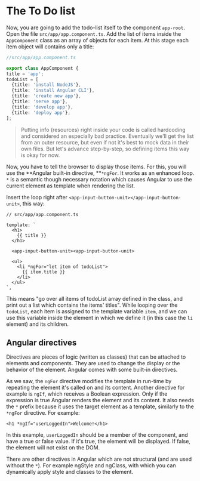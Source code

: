 # The To Do list

Now, you are going to add the todo-list itself to the component `app-root`. Open the file `src/app/app.component.ts`. Add the list of items inside the `AppComponent` class as an array of objects for each item. At this stage each item object will contains only a title:

```typescript
//src/app/app.component.ts

export class AppComponent {
title = 'app';
todoList = [
  {title: 'install NodeJS'},
  {title: 'install Angular CLI'},
  {title: 'create new app'},
  {title: 'serve app'},
  {title: 'develop app'},
  {title: 'deploy app'},
];
```

> Putting info \(resources\) right inside your code is called hardcoding and considered an especially bad practice. Eventually we'll get the list from an outer resource, but even if not it's best to mock data in their own files. But let's advance step-by-step, so defining items this way is okay for now.

Now, you have to tell the browser to display those items. For this, you will use the **Angular built-in directive, **`*ngFor`. It works as an enhanced loop. `*` is a semantic though necessary notation which causes Angular to use the current element as template when rendering the list.

Insert the loop right after `<app-input-button-unit></app-input-button-unit>`, this way:

```markup
// src/app/app.component.ts

template: `
  <h1>
    {{ title }}
  </h1>

  <app-input-button-unit><app-input-button-unit>

  <ul>
    <li *ngFor="let item of todoList">
      {{ item.title }}
    </li>
  </ul>
`,
```

This means "go over all items of todoList array defined in the class, and print out a list which contains the items' titles". While looping over the `todoList`, each item is assigned to the template variable `item`, and we can use this variable inside the element in which we define it \(in this case the `li` element\) and its children.

## Angular directives

Directives are pieces of logic \(written as classes\) that can be attached to elements and components. They are used to change the display or the behavior of the element. Angular comes with some built-in directives.

As we saw, the `ngFor` directive modifies the template in run-time by repeating the element it's called on and its content. Another directive for example is `ngIf`, which receives a Boolean expression. Only if the expression is true Angular renders the element and its content. It also needs the `*` prefix because it uses the target element as a template, similarly to the `*ngFor` directive. For example:

```markup
<h1 *ngIf="userLoggedIn">Welcome!</h1>
```

In this example, `userLoggedIn` should be a member of the component, and have a true or false value. If it's true, the element will be displayed. If false, the element will not exist on the DOM.

There are other directives in Angular which are not structural \(and are used without the `*`\). For example ngStyle and ngClass, with which you can dynamically apply style and classes to the element.


